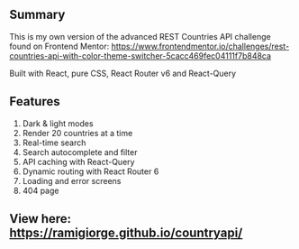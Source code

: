 ## Summary

This is my own version of the advanced REST Countries API challenge found on Frontend Mentor:
https://www.frontendmentor.io/challenges/rest-countries-api-with-color-theme-switcher-5cacc469fec04111f7b848ca

Built with React, pure CSS, React Router v6 and React-Query 

## Features

1. Dark & light modes
2. Render 20 countries at a time
3. Real-time search
4. Search autocomplete and filter
5. API caching with React-Query
6. Dynamic routing with React Router 6
7. Loading and error screens
8. 404 page

## View here: https://ramigiorge.github.io/countryapi/